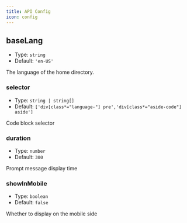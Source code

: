 ```yaml
---
title: API Config
icon: config
---
```


## baseLang

- Type: `string`
- Default: `'en-US'`

The language of the home directory.

### selector

- Type: `string | string[]`
- Default: `['div[class*="language-"] pre','div[class*="aside-code"] aside']`

Code block selector

### duration

- Type: `number`
- Default: `300`

Prompt message display time

### showInMobile

- Type: `boolean`
- Default: `false`

Whether to display on the mobile side
